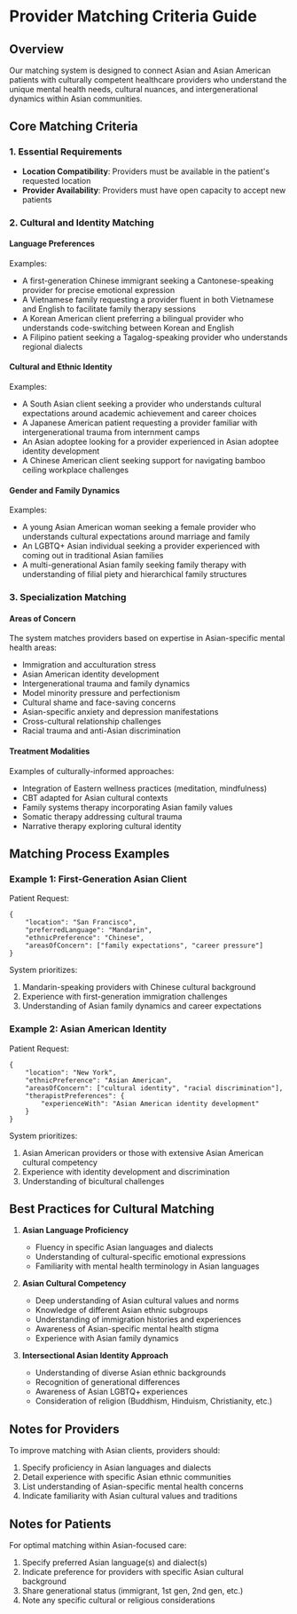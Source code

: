 # Provider Matching Criteria Guide

## Overview

Our matching system is designed to connect Asian and Asian American patients with culturally competent healthcare providers who understand the unique mental health needs, cultural nuances, and intergenerational dynamics within Asian communities.

## Core Matching Criteria

### 1. Essential Requirements

- **Location Compatibility**: Providers must be available in the patient's requested location
- **Provider Availability**: Providers must have open capacity to accept new patients

### 2. Cultural and Identity Matching

#### Language Preferences

Examples:

- A first-generation Chinese immigrant seeking a Cantonese-speaking provider for precise emotional expression
- A Vietnamese family requesting a provider fluent in both Vietnamese and English to facilitate family therapy sessions
- A Korean American client preferring a bilingual provider who understands code-switching between Korean and English
- A Filipino patient seeking a Tagalog-speaking provider who understands regional dialects

#### Cultural and Ethnic Identity

Examples:

- A South Asian client seeking a provider who understands cultural expectations around academic achievement and career choices
- A Japanese American patient requesting a provider familiar with intergenerational trauma from internment camps
- An Asian adoptee looking for a provider experienced in Asian adoptee identity development
- A Chinese American client seeking support for navigating bamboo ceiling workplace challenges

#### Gender and Family Dynamics

Examples:

- A young Asian American woman seeking a female provider who understands cultural expectations around marriage and family
- An LGBTQ+ Asian individual seeking a provider experienced with coming out in traditional Asian families
- A multi-generational Asian family seeking family therapy with understanding of filial piety and hierarchical family structures

### 3. Specialization Matching

#### Areas of Concern

The system matches providers based on expertise in Asian-specific mental health areas:

- Immigration and acculturation stress
- Asian American identity development
- Intergenerational trauma and family dynamics
- Model minority pressure and perfectionism
- Cultural shame and face-saving concerns
- Asian-specific anxiety and depression manifestations
- Cross-cultural relationship challenges
- Racial trauma and anti-Asian discrimination

#### Treatment Modalities

Examples of culturally-informed approaches:

- Integration of Eastern wellness practices (meditation, mindfulness)
- CBT adapted for Asian cultural contexts
- Family systems therapy incorporating Asian family values
- Somatic therapy addressing cultural trauma
- Narrative therapy exploring cultural identity

## Matching Process Examples

### Example 1: First-Generation Asian Client

Patient Request:

```
{
    "location": "San Francisco",
    "preferredLanguage": "Mandarin",
    "ethnicPreference": "Chinese",
    "areasOfConcern": ["family expectations", "career pressure"]
}
```

System prioritizes:

1. Mandarin-speaking providers with Chinese cultural background
2. Experience with first-generation immigration challenges
3. Understanding of Asian family dynamics and career expectations

### Example 2: Asian American Identity

Patient Request:

```
{
    "location": "New York",
    "ethnicPreference": "Asian American",
    "areasOfConcern": ["cultural identity", "racial discrimination"],
    "therapistPreferences": {
        "experienceWith": "Asian American identity development"
    }
}
```

System prioritizes:

1. Asian American providers or those with extensive Asian American cultural competency
2. Experience with identity development and discrimination
3. Understanding of bicultural challenges

## Best Practices for Cultural Matching

1. **Asian Language Proficiency**

   - Fluency in specific Asian languages and dialects
   - Understanding of cultural-specific emotional expressions
   - Familiarity with mental health terminology in Asian languages

2. **Asian Cultural Competency**

   - Deep understanding of Asian cultural values and norms
   - Knowledge of different Asian ethnic subgroups
   - Understanding of immigration histories and experiences
   - Awareness of Asian-specific mental health stigma
   - Experience with Asian family dynamics

3. **Intersectional Asian Identity Approach**
   - Understanding of diverse Asian ethnic backgrounds
   - Recognition of generational differences
   - Awareness of Asian LGBTQ+ experiences
   - Consideration of religion (Buddhism, Hinduism, Christianity, etc.)

## Notes for Providers

To improve matching with Asian clients, providers should:

1. Specify proficiency in Asian languages and dialects
2. Detail experience with specific Asian ethnic communities
3. List understanding of Asian-specific mental health concerns
4. Indicate familiarity with Asian cultural values and traditions

## Notes for Patients

For optimal matching within Asian-focused care:

1. Specify preferred Asian language(s) and dialect(s)
2. Indicate preference for providers with specific Asian cultural background
3. Share generational status (immigrant, 1st gen, 2nd gen, etc.)
4. Note any specific cultural or religious considerations
